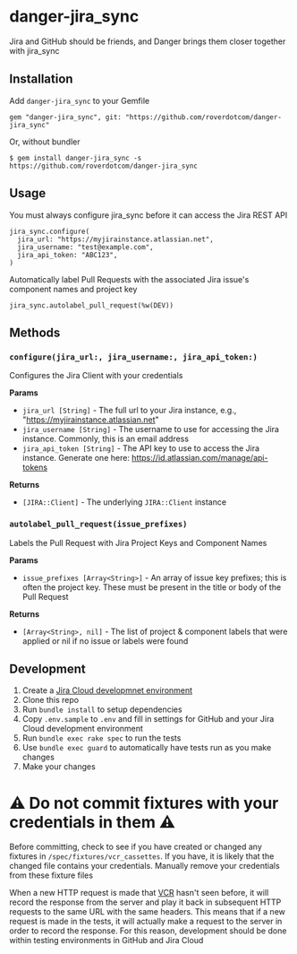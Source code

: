 # danger-jira_sync

Jira and GitHub should be friends, and Danger brings them closer together
with jira_sync

## Installation

Add `danger-jira_sync` to your Gemfile

    gem "danger-jira_sync", git: "https://github.com/roverdotcom/danger-jira_sync"

Or, without bundler

    $ gem install danger-jira_sync -s https://github.com/roverdotcom/danger-jira_sync

## Usage

You must always configure jira_sync before it can access the Jira REST API

    jira_sync.configure(
      jira_url: "https://myjirainstance.atlassian.net",
      jira_username: "test@example.com",
      jira_api_token: "ABC123",
    )

Automatically label Pull Requests with the associated Jira issue's component names and project key

    jira_sync.autolabel_pull_request(%w(DEV))

## Methods

### `configure(jira_url:, jira_username:, jira_api_token:)` 
Configures the Jira Client with your credentials

**Params**
  - `jira_url [String]` - The full url to your Jira instance, e.g., "https://myjirainstance.atlassian.net" 
  - `jira_username [String]` - The username to use for accessing the Jira instance. Commonly, this is an email address
  - `jira_api_token [String]` - The API key to use to access the Jira instance. Generate one here: https://id.atlassian.com/manage/api-tokens

**Returns**
 - `[JIRA::Client]` - The underlying `JIRA::Client` instance

### `autolabel_pull_request(issue_prefixes)` 
Labels the Pull Request with Jira Project Keys and Component Names

**Params**
  - `issue_prefixes [Array<String>]` - An array of issue key prefixes; this is often the project key. These must be present in the title or body of the Pull Request

**Returns**
  - `[Array<String>, nil]` - The list of project & component labels that were applied or nil if no issue or labels were found


## Development

1. Create a [Jira Cloud developmnet environment](http://go.atlassian.com/cloud-dev)
2. Clone this repo
3. Run `bundle install` to setup dependencies
4. Copy `.env.sample` to `.env` and fill in settings for GitHub and your Jira Cloud development environment
5. Run `bundle exec rake spec` to run the tests
6. Use `bundle exec guard` to automatically have tests run as you make changes
7. Make your changes

# **:warning: Do not commit fixtures with your credentials in them :warning:**

Before committing, check to see if you have created or changed any fixtures in `/spec/fixtures/vcr_cassettes`. If you have, it is likely that the changed file contains your credentials. Manually remove your credentials from these fixture files

When a new HTTP request is made that [VCR](https://github.com/vcr/vcr) hasn't seen before, it will record the response from the server and play it back in subsequent HTTP requests to the same URL with the same headers. This means that if a new request is made in the tests, it will actually make a request to the server in order to record the response. For this reason, development should be done within testing environments in GitHub and Jira Cloud